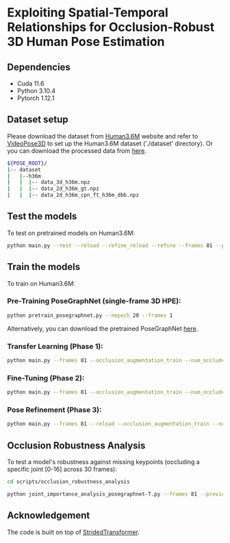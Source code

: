 # Exploiting Spatial-Temporal Relationships for Occlusion-Robust 3D Human Pose Estimation

## Dependencies

- Cuda 11.6
- Python 3.10.4
- Pytorch 1.12.1

## Dataset setup

Please download the dataset from [Human3.6M](http://vision.imar.ro/human3.6m/) website and refer to [VideoPose3D](https://github.com/facebookresearch/VideoPose3D) to set up the Human3.6M dataset ('./dataset' directory). 
Or you can download the processed data from [here](https://drive.google.com/drive/folders/112GPdRC9IEcwcJRyrLJeYw9_YV4wLdKC?usp=sharing). 

```bash
${POSE_ROOT}/
|-- dataset
|   |--h36m
|   |  |-- data_3d_h36m.npz
|   |  |-- data_2d_h36m_gt.npz
|   |  |-- data_2d_h36m_cpn_ft_h36m_dbb.npz
```

## Test the models

To test on pretrained models on Human3.6M:

```bash
python main.py --test --reload --refine_reload --refine --frames 81 --previous_dir checkpoint/posegraphnet-T-data-aug/0118_1113_07_81
```

## Train the models

To train on Human3.6M:

### Pre-Training PoseGraphNet (single-frame 3D HPE):
```bash
python pretrain_posegraphnet.py --nepoch 20 --frames 1
```

Alternatively, you can download the pretrained PoseGraphNet [here](https://github.com/baniks/PoseGraphNet/tree/main/models/icip_v2/run7_PoseGraphNetV1).

### Transfer Learning (Phase 1):

```bash
python main.py --frames 81 --occlusion_augmentation_train --num_occluded_j 1 --consecutive_frames --subset_size 6 --pretrained_spatial_module_init --pretrained_spatial_module_dir [your pre-trained PoseGraphNet directory path] --pretrained_spatial_module [your pre-trained PoseGraphNet file name inside directory] 
```

### Fine-Tuning (Phase 2):

```bash
python main.py --frames 81 --occlusion_augmentation_train --num_occluded_j 1 --consecutive_frames --subset_size 6 --reload --spatial_module_lr 1e-3 --previous_dir [your phase-1 model saved directory path]
```

### Pose Refinement (Phase 3):

```bash
python main.py --frames 81 --reload --occlusion_augmentation_train --num_occluded_j 1 --consecutive_frames --subset_size 6 --spatial_module_lr 1e-3 --refine --lr_refine 1e-3 --previous_dir [your phase-2 model saved directory path]
```

## Occlusion Robustness Analysis 

To test a model's robustness against missing keypoints (occluding a specific joint [0-16] across 30 frames):

```bash
cd scripts/occlusion_robustness_analysis

python joint_importance_analysis_posegraphnet-T.py --frames 81 --previous_dir ../../checkpoint/PATH/TO/MODEL_DIR --root_path ../../dataset
```

## Acknowledgement

The code is built on top of [StridedTransformer](https://github.com/Vegetebird/StridedTransformer-Pose3D).


